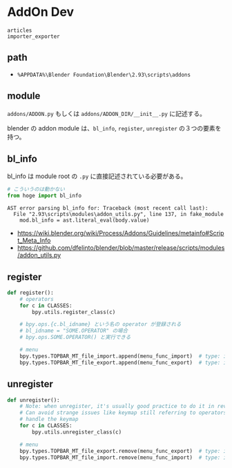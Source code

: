 # AddOn Dev

```{toctree}
articles
importer_exporter
```

## path
* `%APPDATA%\Blender Foundation\Blender\2.93\scripts\addons`

## module

`addons/ADDON.py` もしくは `addons/ADDON_DIR/__init__.py` に記述する。

blender の addon module は、`bl_info`, `register`, `unregister`
の３つの要素を持つ。

## bl_info

bl_info は module root の `.py` に直接記述されている必要がある。

```py
# こういうのは動かない
from hoge import bl_info
```

```
AST error parsing bl_info for: Traceback (most recent call last):
  File "2.93\scripts\modules\addon_utils.py", line 137, in fake_module
    mod.bl_info = ast.literal_eval(body.value)
```

* <https://wiki.blender.org/wiki/Process/Addons/Guidelines/metainfo#Script_Meta_Info>
* <https://github.com/dfelinto/blender/blob/master/release/scripts/modules/addon_utils.py>

## register

```py
def register():
    # operators
    for c in CLASSES:
        bpy.utils.register_class(c)

    # bpy.ops.{c.bl_idname} という名の operator が登録される
    # bl_idname = "SOME.OPERATOR" の場合
    # bpy.ops.SOME.OPERATOR() と実行できる

    # menu
    bpy.types.TOPBAR_MT_file_import.append(menu_func_import)  # type: ignore
    bpy.types.TOPBAR_MT_file_export.append(menu_func_export)  # type: ignore
```

## unregister

```py
def unregister():
    # Note: when unregister, it's usually good practice to do it in reverse order you registered.
    # Can avoid strange issues like keymap still referring to operators already unregistered...
    # handle the keymap
    for c in CLASSES:
        bpy.utils.unregister_class(c)

    # menu
    bpy.types.TOPBAR_MT_file_export.remove(menu_func_export)  # type: ignore
    bpy.types.TOPBAR_MT_file_import.remove(menu_func_import)  # type: ignore
```
